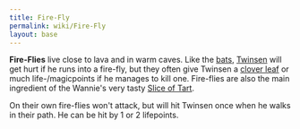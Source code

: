 ```yaml
---
title: Fire-Fly
permalink: wiki/Fire-Fly
layout: base
---
```


**Fire-Flies** live close to lava and in warm caves. Like the
[bats](bat "wikilink"), [Twinsen](Twinsen "wikilink") will get hurt if
he runs into a fire-fly, but they often give Twinsen a [clover
leaf](clover_leaf "wikilink") or much life-/magicpoints if he manages to
kill one. Fire-flies are also the main ingredient of the Wannie's very
tasty [Slice of Tart](Slice_of_Tart "wikilink").

On their own fire-flies won't attack, but will hit Twinsen once when he
walks in their path. He can be hit by 1 or 2 lifepoints.
